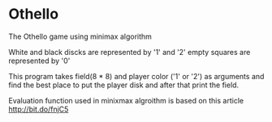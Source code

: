# Othello
The Othello game using minimax algorithm

White and black discks are represented by '1' and '2' 
empty squares are represented by '0'

This program takes field(8 * 8) and player color ('1' or '2') as arguments and find the best 
place to put the player disk and after that print the field.

Evaluation function used in minixmax algroithm is based on this article 
http://bit.do/fnjC5

